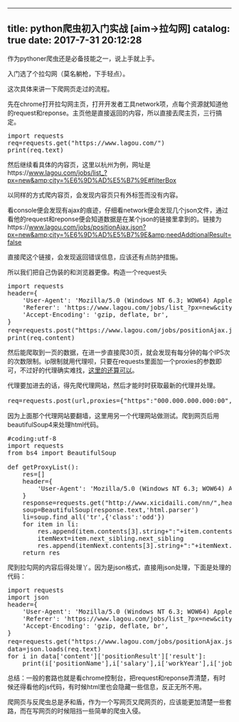 
---
title: python爬虫初入门实战 [aim->拉勾网]
catalog: true
date: 2017-7-31 20:12:28
---

作为pythoner爬虫还是必备技能之一，说上手就上手。

入门选了个拉勾网（莫名躺枪，下手轻点）。<!--more-->

这次具体来讲一下爬网页走过的流程。

先在chrome打开拉勾网主页，打开开发者工具network项，点每个资源就知道他的request和reponse。主页他是直接返回的内容，所以直接去爬主页，三行搞定。
<pre>import requests
req=requests.get("https://www.lagou.com/")
print(req.text)</pre>
然后继续看具体的内容页，这里以杭州为例，网址是https://www.lagou.com/jobs/list_?px=new&amp;city=%E6%9D%AD%E5%B7%9E#filterBox

以同样的方式爬内容页，会发现内容页只有外标签而没有内容。

看console便会发现有ajax的痕迹，仔细看network便会发现几个json文件，通过看他的request和reponse便会知道数据是在某个json的链接里拿到的。链接为https://www.lagou.com/jobs/positionAjax.json?px=new&amp;city=%E6%9D%AD%E5%B7%9E&amp;needAddtionalResult=false

直接爬这个链接，会发现返回错误信息，应该还有点防护措施。

所以我们把自己伪装的和浏览器更像。构造一个request头
<pre>import requests
header={
    'User-Agent': 'Mozilla/5.0 (Windows NT 6.3; WOW64) AppleWebKit/537.36 (KHTML, like Gecko) Chrome/56.0.2924.87 Safari/537.36',
    'Referer': 'https://www.lagou.com/jobs/list_?px=new&amp;city=%\E6%\9D%\AD%\E5%\B7%\9E',
    'Accept-Encoding': 'gzip, deflate, br',
}
req=requests.post("https://www.lagou.com/jobs/positionAjax.json?px=new&amp;needAddtionalResult=false",params={"city":"杭州"},headers=header)
print(req.content)</pre>
然后能爬取到一页的数据，在进一步直接爬30页，就会发现有每分钟的每个IP5次的次数限制。ip限制就用代理呗，只要在requests里面加一个proxies的参数即可，不过好的代理确实难找，<a href="http://www.gatherproxy.com/zh/">这里的还算可以</a>。

代理要加进去的话，得先爬代理网站，然后才能时时获取最新的代理并处理。
<pre>req=requests.post(url,proxies={"https":"000.000.000.000:00","http":"000.000.000.000:00"},headers=headers,params={'city':'杭州','pn':str(page)})</pre>
因为上面那个代理网站要翻墙，这里用另一个代理网站做测试。爬到网页后用beautifulSoup4来处理html代码。
<pre>#coding:utf-8
import requests
from bs4 import BeautifulSoup

def getProxyList():
    res=[]
    header={
        'User-Agent': 'Mozilla/5.0 (Windows NT 6.3; WOW64) AppleWebKit/537.36 (KHTML, like Gecko) Chrome/56.0.2924.87 Safari/537.36',
    }
    response=requests.get("http://www.xicidaili.com/nn/",headers=header)
    soup=BeautifulSoup(response.text,'html.parser')
    li=soup.find_all('tr',{'class':'odd'})
    for item in li:
        res.append(item.contents[3].string+":"+item.contents[5].string)
        itemNext=item.next_sibling.next_sibling
        res.append(itemNext.contents[3].string+":"+itemNext.contents[5].string)
    return res</pre>
爬到拉勾网的内容后得处理丫。因为是json格式，直接用json处理，下面是处理的代码：
<pre>import requests
import json
header={
    'User-Agent': 'Mozilla/5.0 (Windows NT 6.3; WOW64) AppleWebKit/537.36 (KHTML, like Gecko) Chrome/56.0.2924.87 Safari/537.36',
    'Referer': 'https://www.lagou.com/jobs/list_?px=new&amp;city=%\E6%\9D%\AD%\E5%\B7%\9E',
    'Accept-Encoding': 'gzip, deflate, br',
}
req=requests.get("https://www.lagou.com/jobs/positionAjax.json?px=new&amp;needAddtionalResult=false",params={"city":"杭州"},headers=header)
data=json.loads(req.text)
for i in data['content']['positionResult']['result']:
    print(i['positionName'],i['salary'],i['workYear'],i['jobNature'],i['companyFullName'],i['companySize'],i['district'],i['createTime'])</pre>
总结：一般的套路也就是看chrome控制台，把request和reponse弄清楚，有时候还得看他的js代码，有时候html里也会隐藏一些信息，反正无所不用。

爬网页与反爬虫总是矛和盾，作为一个写网页又爬网页的，应该能更加清楚一些套路，而在写网页的时候阻挡一些简单的爬虫入侵。
